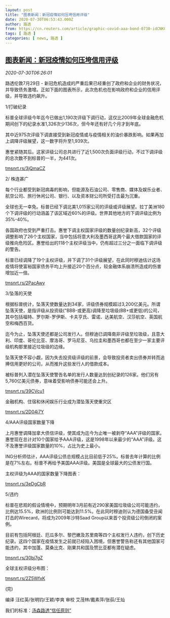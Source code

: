 ```yaml
---
layout: post
title: "图表新闻：新冠疫情如何压垮信用评级"
date: 2020-07-30T06:53:43.000Z
author: 路透
from: https://cn.reuters.com/article/graphic-covid-aaa-bond-0730-idCNKCS24V0RC
tags: [ 路透 ]
categories: [ news, 路透 ]
---
```

<!--1596092023000-->
[图表新闻：新冠疫情如何压垮信用评级](https://cn.reuters.com/article/graphic-covid-aaa-bond-0730-idCNKCS24V0RC)
------

<div>
<div><i>2020-07-30T06:26:01</i></div><div class="StandardArticleBody_body"><p>路透伦敦7月29日 - 新冠危机造成的严重后果已经重创了政府和企业的财务状况，并导致债务激增。正如下面的图表所示，此次危机也在影响政府和企业的信用评级，并导致违约飙升。 </p><p>1/打破纪录 </p><p>标普全球评级今年迄今已做出1,190次评级下调行动，这仅比2009年全球金融危机期间创下的纪录水准1,326次少136次，但今年还有好几个月才到年底。 </p><p>其中近975次评级下调直接受到新冠疫情或与疫情相关的油价暴跌影响。如果再加上调降评级展望，这一数字将升至1,939次。 </p><p>惠誉紧随其后。这家评级公司总共进行了近1,500次负面评级行动，不过下调评级的总次数不到标普的一半，为441次。 </p><p><a href="https://tmsnrt.rs/3jQmaCZ">tmsnrt.rs/3jQmaCZ</a> </p><p>2/ 株连甚广 </p><p>每个行业都受到新冠病毒的影响，但能源及石油公司、零售商、媒体及娱乐业者、航空公司、旅行休闲公司、银行、以及资本财公司所受打击最为沉重。 </p><p>全球也无一幸免。标普已经下调北美1,015家公司的评级或评级展望。拉丁美洲180个下调评级的行动涵盖了该区域近60%的评级。世界其他地方的下调评级比例为35%-40%。 </p><p>各国政府也受到严重打击。惠誉下调主权国家评级的数量创纪录新高，32个评级调整影响了26个主权国家，当中包括将意大利及墨西哥这两个最大借款国家的评级推向危险区。惠誉给出的118个主权评级当中，仍有超过三分之一面临下调评级的警告。 </p><p>标普已经调降了19个主权评级，并下调了31个评级展望，在此同时穆迪估计这场疫情将使富裕国家债务平均上升接近20个百分点，较金融体系崩溃所造成的伤害增加近一倍。 </p><p><a href="https://tmsnrt.rs/2PacAwy">tmsnrt.rs/2PacAwy</a> </p><p>3/坠落的天使 </p><p>根据标普统计，坠落天使数量达到34家，评级债券规模超过3,200亿美元。所谓坠落天使，是指评级从投资级("BBB-或更高)调降至垃圾级(BB+或更低)的公司，其中包括福特、罗尔斯-罗伊斯、卡夫亨氏、雷诺、达美航空、汉莎航空、英国航空和梅西百货。 </p><p>迄今为止，坠落天使还都是公司发行人。但穆迪已调降南非评级至垃圾级，且意大利、印度、哥伦比亚、摩洛哥、罗马尼亚、乌拉圭和墨西哥也都在至少一家主要评级机构那里接近垃圾级的边缘。 </p><p>坠落天使不容小觑，因为失去投资级评级的前景，会导致投资者卖出债券并转而追捧信用更好的公司，从而推升这些发行人的借款成本。 </p><p>被标普列入潜在坠落天使警告名单的发行人数量达到创纪录的126家。他们另有5,760亿美元债券，意味着受影响债券可能还会上升。 </p><p><a href="https://tmsnrt.rs/39CVcu1">tmsnrt.rs/39CVcu1</a> </p><p>金融机构、住宿和休闲娱乐行业成为潜坠落天使重灾区     </p><p><a href="https://tmsnrt.rs/2D04i7Y">tmsnrt.rs/2D04i7Y</a> </p><p>4/AAA评级国家数量下降 </p><p>上月惠誉调降加拿大债信评级，使其成为迄今为止唯一被剥夺“AAA”评级的国家。惠誉现在总计对10个国家给予AAA评级，这是1998年以来最少的“AAA”评级。这不及惠誉评级国家数量的10%，占比为史上最小。 </p><p>ING分析师估计，AAA评级公债总规模占比目前低于25%。标普去年计算的比例是在7%左右。标普不再给予美国AAA评级。美国是全球最大的公债发行国。 </p><p>主权评级为AAA的国家数量下降图表：     </p><p><a href="https://tmsnrt.rs/3eDgCbR">tmsnrt.rs/3eDgCbR</a> </p><p>5/违约 </p><p>标普在悲观的假设情境中，预期明年3月前有近290家美国垃圾级公司可能违约，比例达15.5%，欧洲的比例则可能达到11.5%。在此同时穆迪则认为德国备受丑闻打击的Wirecard，将成为2009年沙特Saad Group以来首个投资级公司倒闭的案例。 </p><p>目前有包括阿根廷、厄瓜多尔、黎巴嫩及苏里南等四个主权发行人违约，创下历史纪录。这四个国家在疫情发生之前就已经陷入困境，但惠誉警告称还有其他国家可能违约，其中加蓬、莫桑比克、刚果共和国及赞比亚都有潜在疑虑。 </p><p><a href="https://tmsnrt.rs/30bj7gZ">tmsnrt.rs/30bj7gZ</a> </p><p>全球主权评级分布图：        </p><p><a href="https://tmsnrt.rs/2Z5WfxK">tmsnrt.rs/2Z5WfxK</a> </p><p>(完) </p><div class="Attribution_container"><div class="Attribution_attribution"><p class="Attribution_content">编译 汪红英/张明钧/王颖/李爽 审校 艾茂林/戴素萍/张荻/王灿 </p></div></div><div class="StandardArticleBody_trustBadgeContainer"><span class="StandardArticleBody_trustBadgeTitle">我们的标准：</span><span class="trustBadgeUrl"><a href="https://www.thomsonreuters.cn/content/dam/openweb/documents/pdf/china/brochures/about-us-1.pdf">汤森路透“信任原则”</a></span></div></div>
</div>
